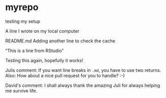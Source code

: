# myrepo
testing my setup

A line I wrote on my local computer

README.md Adding another line to check the cache

“This is a line from RStudio”

Testing this again, hopefully it works!

Julis comment: If you want line breaks in `.md`, you have to use two returns. Also: How about a nice pull request for you to handle? :-)

David's comment: I shall always thank the amazing Juli for always helping me survive life. 